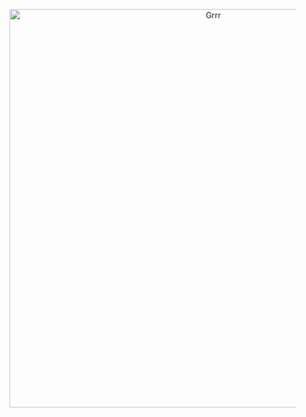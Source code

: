 


<p align="center">
<img width="700" src="https://i.pinimg.com/originals/c8/38/d2/c838d2010487aa028a50c3a68fb1ba34.gif" alt="Grrr">
</p>




